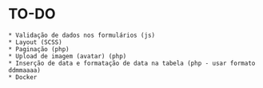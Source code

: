 # TO-DO

    * Validação de dados nos formulários (js)
    * Layout (SCSS)
    * Paginação (php)
    * Upload de imagem (avatar) (php)
    * Inserção de data e formatação de data na tabela (php - usar formato ddmmaaaa)
    * Docker